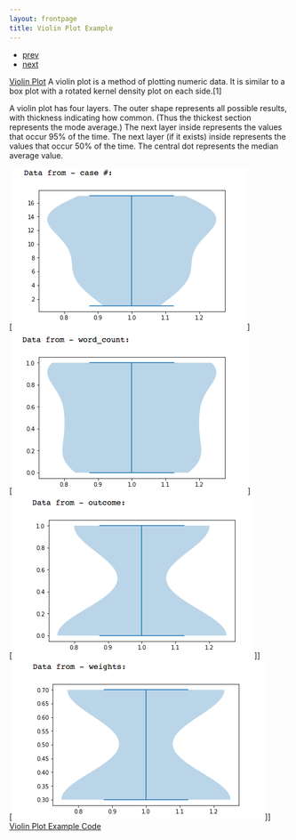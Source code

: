 ```yaml
---
layout: frontpage
title: Violin Plot Example
---
```


<div class="navbar">
  <div class="navbar-inner">
      <ul class="nav">
          <li><a href="pic_2.html">prev</a></li>
          <li><a href="pic_12.html">next</a></li>
      </ul>
  </div>
</div>

[Violin Plot](https://en.wikipedia.org/wiki/Violin_plot)
A violin plot is a method of plotting numeric data. It is similar to a box plot with a rotated kernel density plot on each side.[1]

A violin plot has four layers. The outer shape represents all possible results, with thickness indicating how common. (Thus the thickest section represents the mode average.) The next layer inside represents the values that occur 95% of the time. The next layer (if it exists) inside represents the values that occur 50% of the time. The central dot represents the median average value.

[![Violin Plot Example for Case Number](../../assets/publpics/pic_3.png)]<br />
[![Violin Plot Example for Word Count](../../assets/publpics/pic_4.png)] <br />
[![Violin Plot Example for Outcome](../../assets/publpics/pic_5.png)]] <br />
[![Violin Plot Example for Weights](../../assets/publpics/pic_6.png)]] <br />
[Violin Plot Example Code](https://github.com/oliviapy960825/oliviapy960825.github.io/blob/master/Assignments/6992_Project.ipynb)
